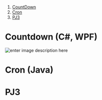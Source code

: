  1. [CountDown](#Countdown (C#, WPF))
 2. [Cron](#Cron (Java))
 3. [PJ3](#PJ3)

# Countdown (C#, WPF)

![enter image description here](https://r96922081.github.io/images/countdown1.png)

# Cron (Java)






# PJ3